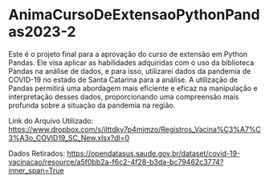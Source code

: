 # AnimaCursoDeExtensaoPythonPandas2023-2

Este é o projeto final para a aprovação do curso de extensão em Python Pandas. Ele visa aplicar as habilidades adquiridas com o uso da biblioteca Pandas na análise de dados, e para isso, utilizarei dados da pandemia de COVID-19 no estado de Santa Catarina para a análise. A utilização de Pandas permitirá uma abordagem mais eficiente e eficaz na manipulação e interpretação desses dados, proporcionando uma compreensão mais profunda sobre a situação da pandemia na região.

Link do Arquivo Utilizado: https://www.dropbox.com/s/ilttdky7p4mjmzo/Registros_Vacina%C3%A7%C3%A3o_COVID19_SC_New.xlsx?dl=0

Dados Retirados: https://opendatasus.saude.gov.br/dataset/covid-19-vacinacao/resource/a5f0bb2a-f6c2-4f28-b3da-bc79462c3774?inner_span=True

